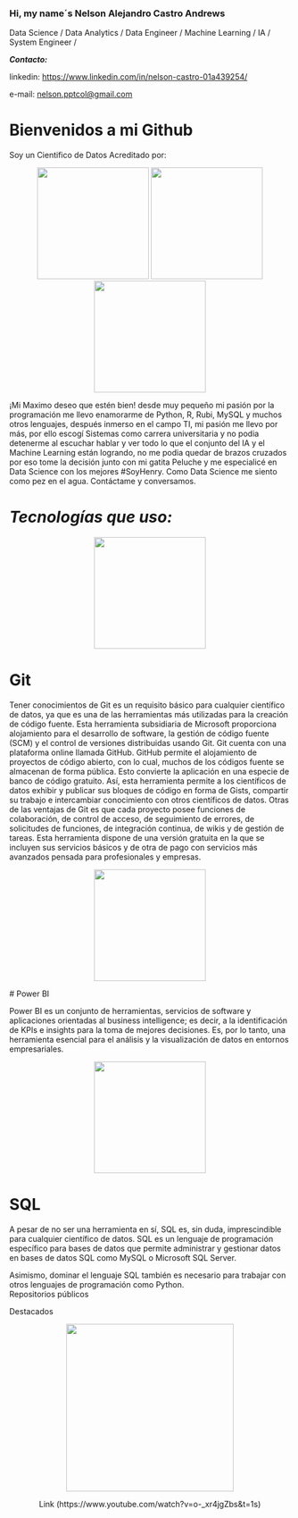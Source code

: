 
### Hi, my name´s Nelson Alejandro Castro Andrews
Data Science / Data Analytics / Data Engineer / Machine Learning / IA / System Engineer / 

***Contacto:*** 

linkedin: https://www.linkedin.com/in/nelson-castro-01a439254/

e-mail: nelson.pptcol@gmail.com

# Bienvenidos a mi Github
Soy un Cientifico de Datos Acreditado por:
<p align="center">
<img src="https://www.masterdatascienceucm.com/wp-content/uploads/2020/07/data-science-analisis-de-datos.jpg.webp"  height=200>
<img src="https://coursereport-production.imgix.net/uploads/school/logo/1185/original/HENRY_logo.jpg?w=200&h=200&dpr=4&q=23"  height=200>
<img src=https://th.bing.com/th/id/OIP.fC5LEMyoq9p-FQNnthTvFQHaEo?pid=ImgDet&rs=1" height=200>
  
</p>
                                                                                  
¡Mi Maximo deseo que estén bien! desde muy pequeño mi pasión por la programación me llevo enamorarme de Python, R, Rubi, MySQL y muchos otros lenguajes, después inmerso en el campo TI, mi pasión me llevo por más, por ello escogí Sistemas como carrera universitaria y no podia detenerme al escuchar hablar y ver todo lo que el conjunto del IA y el Machine Learning están logrando, no me podia quedar de brazos cruzados por eso tome la decisión junto con mi gatita Peluche y me especialicé en Data Science con los mejores #SoyHenry. Como Data Science me siento como pez en el agua. Contáctame y conversamos.

                                                                                  
# ***Tecnologías que uso:***
                                                                                  
<p align="center">
<img src="https://th.bing.com/th/id/R.37af55f62f3c0e82d084c35cf59f5439?rik=D0%2b%2bn6xD4EI3Zw&pid=ImgRaw&r=0" height=200>
 </p> 
                                                                                                             
# Git
                 
Tener conocimientos de Git es un requisito básico para cualquier científico de datos, ya que  es una de las herramientas más utilizadas para la creación de código fuente. Esta herramienta subsidiaria de Microsoft proporciona alojamiento para el desarrollo de software, la gestión de código fuente (SCM) y  el control de versiones distribuidas usando Git. Git cuenta con una plataforma online llamada GitHub. GitHub permite el alojamiento de proyectos de código abierto, con lo cual, muchos de los códigos fuente se almacenan de forma pública. Esto convierte la aplicación en una especie de banco de código gratuito. Así, esta herramienta permite a los científicos de datos exhibir y publicar sus bloques de código en forma de Gists, compartir su trabajo e intercambiar conocimiento con otros científicos de datos. 
Otras de las ventajas de Git es que cada proyecto posee funciones de colaboración, de control de  acceso, de seguimiento de errores, de solicitudes de funciones, de integración continua, de wikis y de gestión de tareas. Esta herramienta dispone de una versión gratuita en la que se incluyen sus servicios básicos y de otra de pago con servicios más avanzados pensada para profesionales y empresas.
  
<p align="center">
<img src="https://th.bing.com/th/id/R.2c64feba5f8846b36d851b19e0be7541?rik=cpkHggpR6F1GsA&pid=ImgRaw&r=0" height=200>
 </p>                                                                                                              
# Power BI
                                                                                                         
                                                                                                             
Power BI es un conjunto de herramientas, servicios de software y aplicaciones orientadas al business intelligence; es decir, a la identificación de KPIs e insights para la toma de mejores decisiones. Es, por lo tanto, una herramienta esencial para el análisis y la visualización de datos en entornos empresariales.
 
<p align="center">
<img src="https://th.bing.com/th/id/R.f049ade92f241419ea5f58a796cc1c2b?rik=K2iGEMfhFsjF%2bw&pid=ImgRaw&r=0" height=200>
 </p>                                                                                                                     
                                                                                                         
# SQL
                                                                                                         
                                                                                                         
A pesar de no ser una herramienta en sí, SQL es, sin duda, imprescindible para cualquier científico de datos. SQL es un lenguaje de programación específico para bases de datos que permite administrar y gestionar datos en bases de datos SQL como MySQL o Microsoft SQL Server. 

Asimismo, dominar el lenguaje SQL también es necesario para trabajar con otros lenguajes de programación como Python.                                                                                
Repositorios públicos 
                                                                                  
Destacados

<p align="center"> 
<img src="https://i.ytimg.com/vi/o-_xr4jgZbs/hq720.jpg?sqp=-oaymwE2COgCEMoBSFXyq4qpAygIARUAAIhCGAFwAcABBvABAfgB_gmAAtAFigIMCAAQARhfIGUoTjAP&rs=AOn4CLAu_6JGa-fnSep3zgAVP2HeGMljAA" height=300>
</p> 
<p align="center"> 
Link (https://www.youtube.com/watch?v=o-_xr4jgZbs&t=1s)
</p>                                                                    

